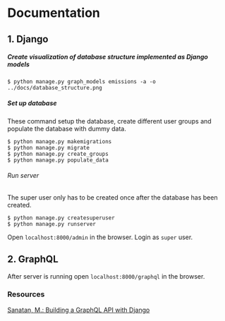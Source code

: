 # Documentation

## 1. Django 

##### Create visualization of database structure implemented as Django models

```
$ python manage.py graph_models emissions -a -o ../docs/database_structure.png
```

##### Set up database

These command setup the database, create different user groups and populate the database with dummy data. 

```
$ python manage.py makemigrations
$ python manage.py migrate
$ python manage.py create_groups
$ python manage.py populate_data
``` 

###### Run server

The super user only has to be created once after the database has been created. 
```
$ python manage.py createsuperuser
$ python manage.py runserver
```

Open `localhost:8000/admin` in the browser. Login as `super` user. 


## 2. GraphQL

After server is running open `localhost:8000/graphql` in the browser.

### Resources
[Sanatan, M.: Building a GraphQL API with Django](https://stackabuse.com/building-a-graphql-api-with-django/)
